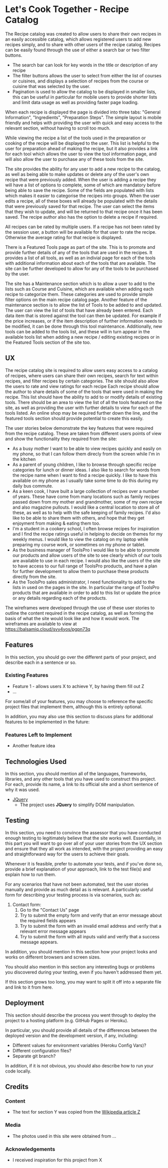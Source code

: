 # Let's Cook Together - Recipe Catalog

The Recipe catalog was created to allow users to share their own recipes in an easily accessible catalog, which allows registered users to add new recipes simply, and to share with other users of the recipe catalog. 
Recipes can be easily found through the use of either a search bar or two filter buttons. 
- The search bar can look for key words in the title or description of any recipe
- The filter buttons allows the user to select from either the list of courses or cuisines, and displays a selection of recipes from the course or cuisine that was selected by the user. 
- Pagination is used to allow the catalog to be displayed in smaller lists, this can be useful in particular for mobile users to provide shorter lists and limit data usage as well as providing faster page loading.

When each recipe is displayed the page is divided into three tabs: "General Information", "Ingredients", "Preparation Steps". The simple layout is mobile friendly and helps with providing the user with quick and easy access to the relevant section, without having to scroll too much.

While viewing the recipe a list of the tools used in the preparation or cooking of the recipe will be displayed to the user. This list is helpful to the user for preparation ahead of making the recipe, but it also provides a link for each tool which allows the user to view the tool information page, and will also allow the user to purchase any of these tools from the site.

The site provides the ability for any user to add a new recipe to the catalog, as well as being able to make updates or delete any of the user's own recipe that were previously added. When the user is adding a recipe they will have a list of options to complete, some of which are mandatory before being able to save the recipe. Some of the fields are populated with lists which makes it easier to categorise the recipes into groups.
When the user edits a recipe, all of these boxes will already be populated with the details that were previously saved for that recipe. The user can select the items that they wish to update, and will be returned to that recipe once it has been saved. The recipe author also has the option to delete a recipe if required.

All recipes can be rated by multiple users. If a recipe has not been rated by the session user, a button will be available for that user to rate the recipe. Otherwise the average rating for that recipe is displayed.

There is a Featured Tools page as part of the site. This is to promote and provide further details of any of the tools that are used in the recipes.
It provides a list of all tools, as well as an indivial page for each of the tools with additional information about each of the tools that are available. The site can be further developed to allow for any of the tools to be purchased by the user.

The site has a Maintenance section which is to allow a user to add to the lists such as Course and Cuisine, which are available when adding each recipe to categorize them. These categories are used to provide simple filter options on the main recipe catalog page.
Another feature of the maintenance section is to allow the list of Tools to be added to and updated. The user can view the list of tools that have already been entered. Each data item that is stored against the tool can then be updated. For example if the price increases, or if the item description of further information needs to be modified, it can be done through this tool maintenance. Additionally, new tools can be added to the tools list, and these will in turn appear in the available tools list when adding a new recipe / editing existing recipes or in the Featured Tools section of the site too.
 
## UX
 
The recipe catalog site is required to allow users easy access to a catalog of recipes, where users can share their own recipes, search for text within recipes, and filter recipes by certain categories.
The site should also allow the users to rate and view ratings for each recipe
Each recipe should allow the author to share details of some of the tools that were used in making the recipe. This list should have the ability to add to or modify details of existing tools.
There should be an area to view the list of all the tools featured on the site, as well as providing the user with further details to view for each of the tools listed. An online shop may be required further down the line, and the featured tools section should provide potential to create this easily.

The user stories below demonstrate the key features that were required from the recipe catalog. These are taken from different users points of view and show the functionality they required from the site:
- As a busy mother I want to be able to view recipes quickly and easily on my phone, so that I can follow them direcly from the screen while I'm in the kitchen
- As a parent of young children, I like to browse through specific recipe categories for lunch or dinner ideas. I also like to search for words from the recipe name when I want to find a recipe quickly. I like to have this available on my phone as I usually take some time to do this during my daily bus commute.
- As a keen cook, I have built a large collection of recipes over a number of years. These have come from many locations such as family recipes passed down from my mother and grandmother, some of my own recipe and also magazine pullouts. I would like a central location to store all of these, as well as to help with the safe keeping of family recipes. I'd also like to be able to share them with others, and hope that they get enjoyment from making & eating them too.
- I'm a student in a cookery school, I often browse recipes for inspiration and I find the recipe ratings useful in helping to decide on themes for my weekly menus. I would like to view the catalog on my laptop while preparing my course work, or sometimes on my phone or tablet.
- As the business manager of ToolsPro I would like to be able to promote our products and allow users of the site to see clearly which of our tools are available to use in each recipe. I would also like the users of the site to have access to our full range of ToolsPro products, and have a plan for further development to allow them to purchase these products directly from the site.
- As the ToolsPro sales administrator, I need functionality to add to the lists in used on the pages in the site. In particular the range of ToolsPro products that are available in order to add to this list or update the price or any details regarding each of the products.

The wireframes were developed through the use of these user stories to outline the content required in the recipe catalog, as well as forming the basis of what the site would look like and how it would work.
The wireframes are available to view at https://balsamiq.cloud/svy4yos/pgpn73q

## Features

In this section, you should go over the different parts of your project, and describe each in a sentence or so.
 
### Existing Features
- Feature 1 - allows users X to achieve Y, by having them fill out Z
- ...

For some/all of your features, you may choose to reference the specific project files that implement them, although this is entirely optional.

In addition, you may also use this section to discuss plans for additional features to be implemented in the future:

### Features Left to Implement
- Another feature idea

## Technologies Used

In this section, you should mention all of the languages, frameworks, libraries, and any other tools that you have used to construct this project. For each, provide its name, a link to its official site and a short sentence of why it was used.

- [JQuery](https://jquery.com)
    - The project uses **JQuery** to simplify DOM manipulation.


## Testing

In this section, you need to convince the assessor that you have conducted enough testing to legitimately believe that the site works well. Essentially, in this part you will want to go over all of your user stories from the UX section and ensure that they all work as intended, with the project providing an easy and straightforward way for the users to achieve their goals.

Whenever it is feasible, prefer to automate your tests, and if you've done so, provide a brief explanation of your approach, link to the test file(s) and explain how to run them.

For any scenarios that have not been automated, test the user stories manually and provide as much detail as is relevant. A particularly useful form for describing your testing process is via scenarios, such as:

1. Contact form:
    1. Go to the "Contact Us" page
    2. Try to submit the empty form and verify that an error message about the required fields appears
    3. Try to submit the form with an invalid email address and verify that a relevant error message appears
    4. Try to submit the form with all inputs valid and verify that a success message appears.

In addition, you should mention in this section how your project looks and works on different browsers and screen sizes.

You should also mention in this section any interesting bugs or problems you discovered during your testing, even if you haven't addressed them yet.

If this section grows too long, you may want to split it off into a separate file and link to it from here.

## Deployment

This section should describe the process you went through to deploy the project to a hosting platform (e.g. GitHub Pages or Heroku).

In particular, you should provide all details of the differences between the deployed version and the development version, if any, including:
- Different values for environment variables (Heroku Config Vars)?
- Different configuration files?
- Separate git branch?

In addition, if it is not obvious, you should also describe how to run your code locally.


## Credits

### Content
- The text for section Y was copied from the [Wikipedia article Z](https://en.wikipedia.org/wiki/Z)

### Media
- The photos used in this site were obtained from ...

### Acknowledgements

- I received inspiration for this project from X
